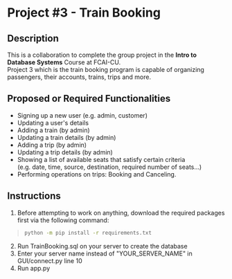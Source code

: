 # Project #3 - Train Booking

## Description

This is a collaboration to complete the group project in the **Intro to Database Systems** Course at FCAI-CU.\
Project 3 which is the train booking program is capable of organizing passengers, their accounts, trains, trips and more.

## Proposed or Required Functionalities

- Signing up a new user (e.g. admin, customer)
- Updating a user's details
- Adding a train (by admin)
- Updating a train details (by admin)
- Adding a trip (by admin)
- Updating a trip details (by admin)
- Showing a list of available seats that satisfy certain criteria  
(e.g. date, time, source, destination, required number of seats…)
- Performing operations on trips: Booking and Canceling.

## Instructions

1. Before attempting to work on anything, download the required packages first via the following command:
> ```bash
> python -m pip install -r requirements.txt
> ```

2. Run TrainBooking.sql on your server to create the database
3. Enter your server name instead of "YOUR_SERVER_NAME" in GUI/connect.py line 10
4. Run app.py

